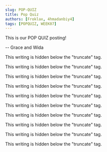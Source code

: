 ```yaml
---
slug: POP-QUIZ
title: Pop Quiz
authors: [Froklax, 4hmadanbiy4]
tags: [POPQUIZ, WEEK07]
---
```


This is our POP QUIZ posting!

-- Grace and Wida

<!--truncate-->

This writing is hidden below the "truncate" tag.

This writing is hidden below the "truncate" tag.

This writing is hidden below the "truncate" tag.

This writing is hidden below the "truncate" tag.

This writing is hidden below the "truncate" tag.

This writing is hidden below the "truncate" tag.

This writing is hidden below the "truncate" tag.

This writing is hidden below the "truncate" tag.

This writing is hidden below the "truncate" tag.

This writing is hidden below the "truncate" tag.
